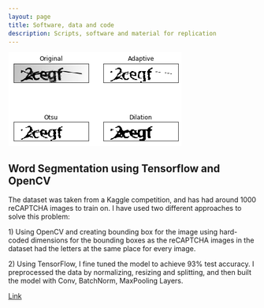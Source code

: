 ```yaml
---
layout: page
title: Software, data and code
description: Scripts, software and material for replication
---
```


<section>
<section class="spotlight">
		<div class="image"><img src="/assets/images/captcha.png" alt="" /></div>
		<div class="content">
			<h2>Word Segmentation using Tensorflow and OpenCV</h2>

<p class = "icon fa-circle"> The dataset was taken from a Kaggle competition, and has had around 1000 reCAPTCHA images to train on. I have used two different approaches to solve this problem:</p>
	
<p>1) Using OpenCV and creating bounding box for the image using hard-coded dimensions for the bounding boxes as the reCAPTCHA images in the dataset had the letters at the same place for every image.</p>

<p>2) Using TensorFlow, I fine tuned the model to achieve 93% test accuracy. I preprocessed the data by normalizing, resizing and splitting, and then built the model with Conv, BatchNorm, MaxPooling Layers.</p>		
<p class="icon fa-star"> <a href="https://github.com/yashkarbhari/Word-Segmentation-using-OpenCV">Link</a></p>
	</div>
	

</section>
